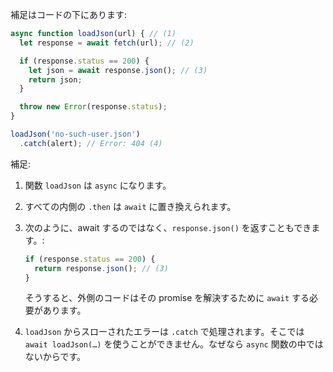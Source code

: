
補足はコードの下にあります:

```js run
async function loadJson(url) { // (1)
  let response = await fetch(url); // (2)

  if (response.status == 200) {
    let json = await response.json(); // (3)
    return json;
  }

  throw new Error(response.status);
}

loadJson('no-such-user.json')
  .catch(alert); // Error: 404 (4)
```

補足:

1. 関数 `loadJson` は `async` になります。
2. すべての内側の `.then` は `await` に置き換えられます。
3. 次のように、await するのではなく、`response.json()` を返すこともできます。:

    ```js
    if (response.status == 200) {
      return response.json(); // (3)
    }
    ```

    そうすると、外側のコードはその promise を解決するために `await` する必要があります。
4. `loadJson` からスローされたエラーは `.catch` で処理されます。そこでは `await loadJson(…)` を使うことができません。なぜなら `async` 関数の中ではないからです。
